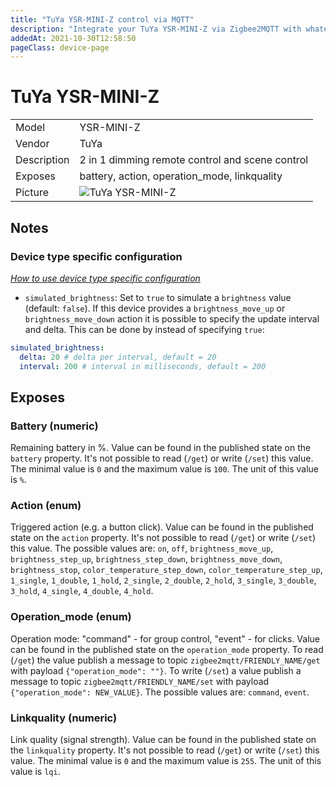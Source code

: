 ```yaml
---
title: "TuYa YSR-MINI-Z control via MQTT"
description: "Integrate your TuYa YSR-MINI-Z via Zigbee2MQTT with whatever smart home infrastructure you are using without the vendors bridge or gateway."
addedAt: 2021-10-30T12:58:50
pageClass: device-page
---
```


<!-- !!!! -->
<!-- ATTENTION: This file is auto-generated through docgen! -->
<!-- You can only edit the "## Notes"-Section till next h1 (#) or h2 heading (##). -->
<!-- Do NOT use h1 or h2 heading within "## Notes"-Section. -->
<!-- !!!! -->

# TuYa YSR-MINI-Z

|     |     |
|-----|-----|
| Model | YSR-MINI-Z  |
| Vendor  | TuYa  |
| Description | 2 in 1 dimming remote control and scene control |
| Exposes | battery, action, operation_mode, linkquality |
| Picture | ![TuYa YSR-MINI-Z](https://www.zigbee2mqtt.io/images/devices/YSR-MINI-Z.jpg) |


<!-- Notes BEGIN: You can edit here. Add "## Notes" headline if not already present. -->
## Notes

### Device type specific configuration
*[How to use device type specific configuration](../guide/configuration/devices-groups.md)*

* `simulated_brightness`: Set to `true` to simulate a `brightness` value (default: `false`).
If this device provides a `brightness_move_up` or `brightness_move_down` action it is possible to specify the update
interval and delta. This can be done by instead of specifying `true`:

```yaml
simulated_brightness:
  delta: 20 # delta per interval, default = 20
  interval: 200 # interval in milliseconds, default = 200
```

<!-- Notes END: Do not edit below this line -->


## Exposes

### Battery (numeric)
Remaining battery in %.
Value can be found in the published state on the `battery` property.
It's not possible to read (`/get`) or write (`/set`) this value.
The minimal value is `0` and the maximum value is `100`.
The unit of this value is `%`.

### Action (enum)
Triggered action (e.g. a button click).
Value can be found in the published state on the `action` property.
It's not possible to read (`/get`) or write (`/set`) this value.
The possible values are: `on`, `off`, `brightness_move_up`, `brightness_step_up`, `brightness_step_down`, `brightness_move_down`, `brightness_stop`, `color_temperature_step_down`, `color_temperature_step_up`, `1_single`, `1_double`, `1_hold`, `2_single`, `2_double`, `2_hold`, `3_single`, `3_double`, `3_hold`, `4_single`, `4_double`, `4_hold`.

### Operation_mode (enum)
Operation mode: "command" - for group control, "event" - for clicks.
Value can be found in the published state on the `operation_mode` property.
To read (`/get`) the value publish a message to topic `zigbee2mqtt/FRIENDLY_NAME/get` with payload `{"operation_mode": ""}`.
To write (`/set`) a value publish a message to topic `zigbee2mqtt/FRIENDLY_NAME/set` with payload `{"operation_mode": NEW_VALUE}`.
The possible values are: `command`, `event`.

### Linkquality (numeric)
Link quality (signal strength).
Value can be found in the published state on the `linkquality` property.
It's not possible to read (`/get`) or write (`/set`) this value.
The minimal value is `0` and the maximum value is `255`.
The unit of this value is `lqi`.

